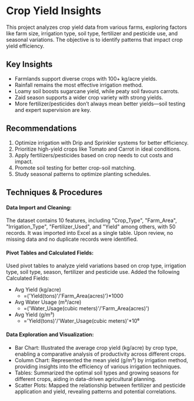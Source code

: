 # Crop Yield Insights
This project analyzes crop yield data from various farms, exploring factors like farm size, irrigation type, soil type, fertilizer and pesticide use, and seasonal variations. The objective is to identify patterns that impact crop yield efficiency.

## Key Insights
- Farmlands support diverse crops with 100+ kg/acre yields.
- Rainfall remains the most effective irrigation method.
- Loamy soil boosts sugarcane yield, while peaty soil favours carrots.
- Zaid season supports a wider crop variety with strong yields.
- More fertilizer/pesticides don’t always mean better yields—soil testing and expert supervision are key.

## Recommendations
1. Optimize irrigation with Drip and Sprinkler systems for better efficiency.
2. Prioritize high-yield crops like Tomato and Carrot in ideal conditions.
3. Apply fertilizers/pesticides based on crop needs to cut costs and impact.
4. Promote soil testing for better crop-soil matching.
5. Study seasonal patterns to optimize planting schedules.

## Techniques & Procedures

#### Data Import and Cleaning:
The dataset contains 10 features, including "Crop_Type", "Farm_Area", "Irrigation_Type", "Fertilizer_Used", and "Yield" among others, with 50 records. It was imported into Excel as a single table. Upon review, no missing data and no duplicate records were identified.

#### Pivot Tables and Calculated Fields:
Used pivot tables to analyze yield variations based on crop type, irrigation type, soil type, season, fertilizer and pesticide use.
Added the following Calculated Fields:

- Avg Yield (kg/acre)
  * =('Yield(tons)'/'Farm_Area(acres)')*1000
- Avg Water Usage (m³/acre)
  * =('Water_Usage(cubic meters)'/'Farm_Area(acres)')
- Avg Yield (g/m³)
  * ='Yield(tons)'/'Water_Usage(cubic meters)'*10⁶
  
#### Data Exploration and Visualization:
- Bar Chart: Illustrated the average crop yield (kg/acre) by crop type, enabling a comparative analysis of productivity across different crops.
- Column Chart: Represented the mean yield (g/m³) by irrigation method, providing insights into the efficiency of various irrigation techniques.
- Tables: Summarized the optimal soil types and growing seasons for different crops, aiding in data-driven agricultural planning.
- Scatter Plots: Mapped the relationship between fertilizer and pesticide application and yield, revealing patterns and potential correlations.
